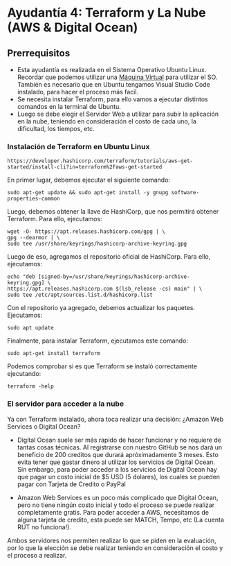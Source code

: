 # Ayudantía 4: Terraform y La Nube (AWS & Digital Ocean)

## Prerrequisitos

- Esta ayudantía es realizada en el Sistema Operativo Ubuntu Linux. Recordar que podemos utilizar una [Máquina Virtual](https://www.virtualbox.org/) para utilizar el SO. También es necesario que en Ubuntu tengamos Visual Studio Code instalado, para hacer el proceso más facil.
- Se necesita instalar Terraform, para ello vamos a ejecutar distintos comandos en la terminal de Ubuntu.
- Luego se debe elegir el Servidor Web a utilizar para subir la aplicación en la nube, teniendo en consideración el costo de cada uno, la dificultad, los tiempos, etc.

### Instalación de Terraform en Ubuntu Linux

```
https://developer.hashicorp.com/terraform/tutorials/aws-get-started/install-cli?in=terraform%2Faws-get-started
```

En primer lugar, debemos ejecutar el siguiente comando:

```
sudo apt-get update && sudo apt-get install -y gnupg software-properties-common
```

Luego, debemos obtener la llave de HashiCorp, que nos permitirá obtener Terraform. Para ello, ejecutamos:

```
wget -O- https://apt.releases.hashicorp.com/gpg | \
gpg --dearmor | \
sudo tee /usr/share/keyrings/hashicorp-archive-keyring.gpg
```

Luego de eso, agregamos el repositorio oficial de HashiCorp. Para ello, ejecutamos:

```
echo "deb [signed-by=/usr/share/keyrings/hashicorp-archive-keyring.gpg] \
https://apt.releases.hashicorp.com $(lsb_release -cs) main" | \
sudo tee /etc/apt/sources.list.d/hashicorp.list
```

Con el repositorio ya agregado, debemos actualizar los paquetes. Ejecutamos:

```
sudo apt update
```

Finalmente, para instalar Terraform, ejecutamos este comando:

```
sudo apt-get install terraform
```

Podemos comprobar si es que Terraform se instaló correctamente ejecutando:

```
terraform -help
```

### El servidor para acceder a la nube

Ya con Terraform instalado, ahora toca realizar una decisión: ¿Amazon Web Services o Digital Ocean?

- Digital Ocean suele ser más rapido de hacer funcionar y no requiere de tantas cosas técnicas. Al registrarse con nuestro GitHub se nos dará un beneficio de 200 creditos que durará apróximadamente 3 meses. Esto evita tener que gastar dinero al utilizar los servicios de Digital Ocean. Sin embargo, para poder acceder a los servicios de Digital Ocean hay que pagar un costo inicial de $5 USD (5 dolares), los cuales se pueden pagar con Tarjeta de Credito o PayPal

- Amazon Web Services es un poco más complicado que Digital Ocean, pero no tiene ningún costo inicial y todo el proceso se puede realizar completamente gratis. Para poder acceder a AWS, necesitamos de alguna tarjeta de credito, esta puede ser MATCH, Tempo, etc (La cuenta RUT no funciona!).

Ambos servidores nos permiten realizar lo que se piden en la evaluación, por lo que la elección se debe realizar teniendo en consideración el costo y el proceso a realizar.
